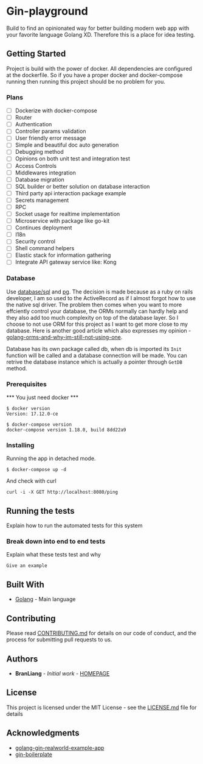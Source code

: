 # Gin-playground

Build to find an opinionated way for better building modern web app with your favorite language Golang XD. Therefore this is a place for idea testing.

## Getting Started

Project is build with the power of docker. All dependencies are configured at the dockerfile. So if you have a proper docker and docker-compose running then running this project should be no problem for you.

### Plans
- [ ] Dockerize with docker-compose
- [ ] Router
- [ ] Authentication
- [ ] Controller params validation
- [ ] User friendly error message
- [ ] Simple and beautiful doc auto generation
- [ ] Debugging method
- [ ] Opinions on both unit test and integration test
- [ ] Access Controls
- [ ] Middlewares integration
- [ ] Database migration
- [ ] SQL builder or better solution on database interaction
- [ ] Third party api interaction package example
- [ ] Secrets management
- [ ] RPC
- [ ] Socket usage for realtime implementation
- [ ] Microservice with package like go-kit
- [ ] Continues deployment
- [ ] I18n
- [ ] Security control
- [ ] Shell command helpers
- [ ] Elastic stack for information gathering
- [ ] Integrate API gateway service like: Kong

### Database

Use [database/sql](https://golang.org/pkg/database/sql/) and [pg](https://github.com/lib/pq). The decision is made because as a ruby on rails developer, I am so used to the ActiveRecord as if I almost forgot how to use the native sql driver. The problem then comes when you want to more effciently control your database, the ORMs normally can hardly help and they also add too much complexity on top of the database layer. So I choose to not use ORM for this project as I want to get more close to my database. Here is another good article which also expresses my opinion - [golang-orms-and-why-im-still-not-using-one](http://www.hydrogen18.com/blog/golang-orms-and-why-im-still-not-using-one.html).

Database has its own package called db, when db is imported its `Init` function will be called and a database connection will be made. You can retrive the database instance which is actually a pointer through `GetDB` method.

### Prerequisites

*** You just need docker ***

```shell
$ docker version
Version: 17.12.0-ce

$ docker-compose version
docker-compose version 1.18.0, build 8dd22a9
```

### Installing

Running the app in detached mode.

```shell
$ docker-compose up -d
```

And check with curl

```shell
curl -i -X GET http://localhost:8080/ping
```

## Running the tests

Explain how to run the automated tests for this system

### Break down into end to end tests

Explain what these tests test and why

```
Give an example
```

## Built With

* [Golang](https://golang.org/) - Main language

## Contributing

Please read [CONTRIBUTING.md](https://gist.github.com/PurpleBooth/b24679402957c63ec426) for details on our code of conduct, and the process for submitting pull requests to us.

## Authors

* **BranLiang** - *Initial work* - [HOMEPAGE](http://www.liangboyuan.pub)

## License

This project is licensed under the MIT License - see the [LICENSE.md](LICENSE.md) file for details

## Acknowledgments

* [golang-gin-realworld-example-app](https://github.com/gothinkster/golang-gin-realworld-example-app)
* [gin-boilerplate](https://github.com/Massad/gin-boilerplate)
